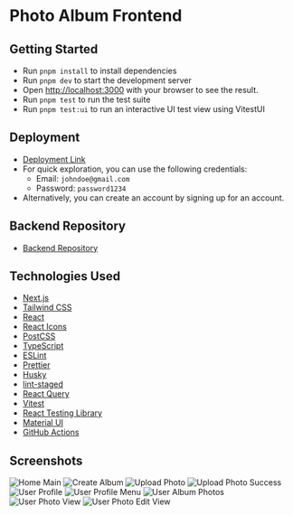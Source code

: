 # Photo Album Frontend

## Getting Started

- Run `pnpm install` to install dependencies
- Run `pnpm dev` to start the development server
- Open [http://localhost:3000](http://localhost:3000) with your browser to see the result.
- Run `pnpm test` to run the test suite
- Run `pnpm test:ui` to run an interactive UI test view using VitestUI

## Deployment

- [Deployment Link](https://pt-album.vercel.app/)
- For quick exploration, you can use the following credentials:
  - Email: `johndoe@gmail.com`
  - Password: `password1234`
- Alternatively, you can create an account by signing up for an account.

## Backend Repository

- [Backend Repository](https://github.com/apella1/photo_album_go)

## Technologies Used

- [Next.js](https://nextjs.org/)
- [Tailwind CSS](https://tailwindcss.com/)
- [React](https://reactjs.org/)
- [React Icons](https://react-icons.github.io/react-icons/)
- [PostCSS](https://postcss.org/)
- [TypeScript](https://www.typescriptlang.org/)
- [ESLint](https://eslint.org/)
- [Prettier](https://prettier.io/)
- [Husky](https://typicode.github.io/husky/#/)
- [lint-staged](https://github.com/okonet/lint-staged)
- [React Query](https://react-query.tanstack.com/)
- [Vitest](https://vitest.dev/)
- [React Testing Library](https://testing-library.com/docs/react-testing-library/intro/)
- [Material UI](https://mui.com/)
- [GitHub Actions](https://github.com/features/actions)

## Screenshots

![Home Main](@/public/screenshots/unauthenticated-home.png)
![Create Album](@/public/screenshots/create-album.png)
![Upload Photo](@/public/screenshots/upload-photo.png)
![Upload Photo Success](@/public/screenshots/upload-photo-success.png)
![User Profile](@/public/screenshots/user-profile-view.png)
![User Profile Menu](@/public/screenshots/user-profile-menu.png)
![User Album Photos](@/public/screenshots/user-album-photos.png)
![User Photo View](@/public/screenshots/user_photo_page.png)
![User Photo Edit View](@/public/screenshots/user-photo-edit-title.png)
